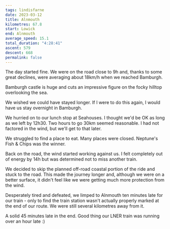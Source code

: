 ```yaml
---
tags: lindisfarne
date: 2023-03-12
title: Alnmouth
kilometres: 67.8
start: Lowick
end: Alnmouth
average_speed: 15.1
total_duration: "4:28:41"
ascent: 579
descent: 668
permalink: false
---
```


The day started fine. We were on the road close to 9h and, thanks to some great declines, were averaging about 18km/h when we reached Bamburgh.

Bamburgh castle is huge and cuts an impressive figure on the focky hilltop overlooking the sea.

We wished we could have stayed longer. If I were to do this again, I would have us stay overnight in Bamburgh.

We hurried on to our lunch stop at Seahouses. I thought we'd be OK as long as we left by 12h30. Two hours to go 30km seemed reasonable. I had not factored in the wind, but we'll get to that later.

We struggled to find a place to eat. Many places were closed. Neptune's Fish & Chips was the winner.

Back on the road, the wind started working against us. I felt completely out of energy by 14h but was determined not to miss another train.

We decided to skip the planned off-road coastal portion of the ride and stuck to the road. This made the journey longer and, although we were on a better surface, it didn't feel like we were getting much more protection from the wind.

Desperately tired and defeated, we limped to Alnmouth ten minutes late for our train - only to find the train station wasn't actually properly marked at the end of our route. We were still several kilometres away from it.

A solid 45 minutes late in the end. Good thing our LNER train was running over an hour late :)
